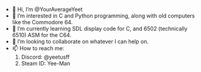 - 👋 Hi, I’m @YourAverageYeet
- 👀 I’m interested in C and Python programming, along with old computers like the Commodore 64.
- 🌱 I’m currently learning SDL display code for C, and 6502 (technically 6510) ASM for the C64.
- 💞️ I’m looking to collaborate on whatever I can help on.
- 📫 How to reach me:
  1. Discord: @yeetusff
  2. Steam ID: Yee-Man 

<!---
YourAverageYeet/YourAverageYeet is a ✨ special ✨ repository because its `README.md` (this file) appears on your GitHub profile.
You can click the Preview link to take a look at your changes.
--->
